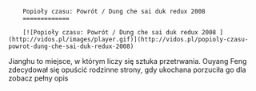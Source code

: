 
        Popioły czasu: Powrót / Dung che sai duk redux 2008 
        =============
        
        [![Popioły czasu: Powrót / Dung che sai duk redux 2008 ](http://vidos.pl/images/player.gif)](http://vidos.pl/popioly-czasu-powrot-dung-che-sai-duk-redux-2008)
        
        
 Jianghu to miejsce, w którym liczy się sztuka przetrwania. Ouyang Feng zdecydował się opuścić rodzinne strony, gdy ukochana porzuciła go dla zobacz pełny opis
    